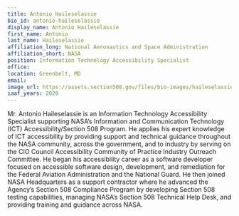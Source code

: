 ```yaml
---
title: Antonio Haileselassie
bio_id: antonio-haileselassie
display_name: Antonio Haileselassie
first_name: Antonio
last_name: Haileselassie
affiliation_long: National Aeronautics and Space Administration
affiliation_short: NASA
position: Information Technology Accessibility Specialist
office: 
location: Greenbelt, MD
email: 
image_url: https://assets.section508.gov/files/bio-images/haileselassie-antonio.png
iaaf_years: 2020
---
```

Mr. Antonio Haileselassie is an Information Technology Accessibility Specialist supporting NASA’s Information and Communication Technology (ICT) Accessibility/Section 508 Program. He applies his expert knowledge of ICT accessibility by providing support and technical guidance throughout the NASA community, across the government, and to industry by serving on the CIO Council Accessibility Community of Practice Industry Outreach Committee. He began his accessibility career as a software developer focused on accessible software design, development, and remediation for the Federal Aviation Administration and the National Guard. He then joined NASA Headquarters as a support contractor where he advanced the Agency’s Section 508 Compliance Program by developing Section 508 testing capabilities, managing NASA’s Section 508 Technical Help Desk, and providing training and guidance across NASA.